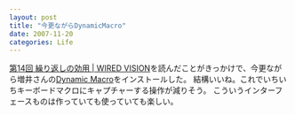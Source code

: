```yaml
---
layout: post
title: "今更ながらDynamicMacro"
date: 2007-11-20
categories: Life
---
```

[第14回 繰り返しの効用 | WIRED VISION](http://wiredvision.jp/blog/masui/200711/200711161100.html)を読んだことがきっかけで、今更ながら増井さんの[Dynamic Macro](http://pitecan.com/DynamicMacro/)をインストールした。
結構いいね。これでいちいちキーボードマクロにキャプチャーする操作が減りそう。
こういうインターフェースものは作っていても使っていても楽しい。
